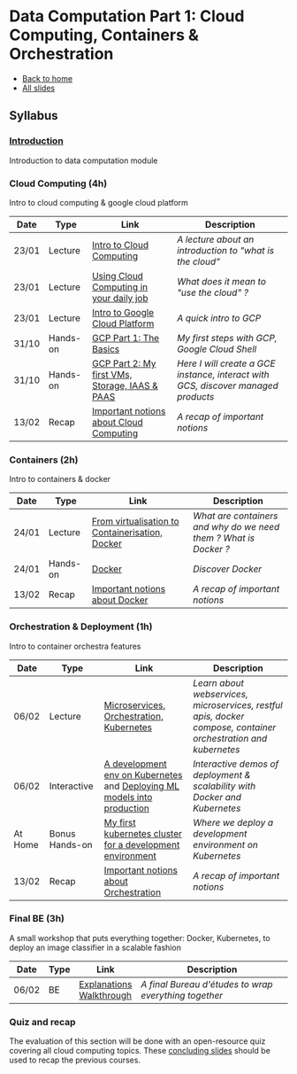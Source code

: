 # Data Computation Part 1: Cloud Computing, Containers & Orchestration

* [Back to home](https://supaerodatascience.github.io/OBD/)
* [All slides](./slides/1_index.html)

## Syllabus

### [Introduction](slides/1_0_intro.html)

Introduction to data computation module

### Cloud Computing (4h)

Intro to cloud computing & google cloud platform

Date | Type | Link | Description |
| --- | --- | --- | --- |
23/01 | Lecture | [Intro to Cloud Computing](slides/1_1_cloud_computing.html) | *A lecture about an introduction to "what is the cloud"* |
23/01 | Lecture | [Using Cloud Computing in your daily job](slides/1_2_cloud_usage.html) | *What does it mean to "use the cloud" ?* |
23/01 | Lecture | [Intro to Google Cloud Platform](slides/1_3_gcp.html) | *A quick intro to GCP* |
31/10 | Hands-on | [GCP Part 1: The Basics](1_2_gcp_setup.md) | *My first steps with GCP, Google Cloud Shell* |
31/10 | Hands-on | [GCP Part 2: My first VMs, Storage, IAAS & PAAS](1_2_gcp_handson.md) | *Here I will create a GCE instance, interact with GCS, discover managed products* |
13/02 | Recap | [Important notions about Cloud Computing](slides/1_7_conclusion.html#/1) | *A recap of important notions* |

### Containers (2h)

Intro to containers & docker

Date | Type | Link | Description |
| --- | --- | --- | --- |
24/01 | Lecture | [From virtualisation to Containerisation, Docker](slides/1_4_containers.html) | *What are containers and why do we need them ? What is Docker ?* |
24/01 | Hands-on | [Docker](1_3_docker.md) | *Discover Docker* |
13/02 | Recap | [Important notions about Docker](slides/1_7_conclusion.html#/2) | *A recap of important notions* |

### Orchestration & Deployment (1h)

Intro to container orchestra  features

Date | Type | Link | Description |
| --- | --- | --- | --- |
06/02 | Lecture |  [Microservices, Orchestration, Kubernetes](slides/1_5_orchestration.html) | *Learn about webservices, microservices, restful apis, docker compose, container orchestration and kubernetes* |
06/02 | Interactive | [A development env on Kubernetes](slides/1_6_deployment.html#/1) and [Deploying ML models into production](slides/1_6_deployment.html#/2) | *Interactive demos of deployment & scalability with Docker and Kubernetes* |
At Home | Bonus Hands-on | [My first kubernetes cluster for a development environment](1_5_bonus.md) | *Where we deploy a development environment on Kubernetes* |
13/02 | Recap | [Important notions about Orchestration](slides/1_7_conclusion.html#/3) | *A recap of important notions* |

### Final BE (3h)

A small workshop that puts everything together: Docker, Kubernetes, to deploy an image classifier in a scalable fashion

Date | Type | Link | Description |
| --- | --- | --- | --- |
06/02 | BE |  [Explanations](slides/1_7_conclusion.html#/4) <br/> [Walkthrough](1_4_be.md) | *A final Bureau d'études to wrap everything together* |

### Quiz and recap

The evaluation of this section will be done with an open-resource quiz covering all cloud computing topics. These [concluding slides](slides/1_7_conclusion.html) should be used to recap the previous courses.
